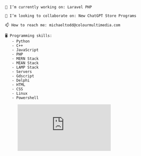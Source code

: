     🔭 I’m currently working on: Laravel PHP

    👯 I’m looking to collaborate on: New ChatGPT Store Programs

    📫 How to reach me: michaeltodd@colourmultimedia.com
    
    🖥️ Programming skills:
       - Python
       - C++
       - JavaScript
       - PHP
       - MERN Stack
       - MEAN Stack
       - LAMP Stack
       - Servers
       - Gdscript
       - Delphi
       - HTML
       - CSS
       - Linux
       - Powershell

<figure><embed src="https://wakatime.com/share/@018d5746-4789-4e85-83ff-efc605552b99/af0d705b-11c3-459e-8d9f-a5967970cee2.svg"></embed></figure>
